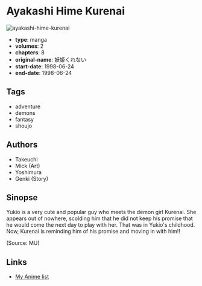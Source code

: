 # Ayakashi Hime Kurenai

![ayakashi-hime-kurenai](https://cdn.myanimelist.net/images/manga/3/180932.jpg)

-   **type**: manga
-   **volumes**: 2
-   **chapters**: 8
-   **original-name**: 妖姫くれない
-   **start-date**: 1998-06-24
-   **end-date**: 1998-06-24

## Tags

-   adventure
-   demons
-   fantasy
-   shoujo

## Authors

-   Takeuchi
-   Mick (Art)
-   Yoshimura
-   Genki (Story)

## Sinopse

Yukio is a very cute and popular guy who meets the demon girl Kurenai. She appears out of nowhere, scolding him that he did not keep his promise that he would come the next day to play with her. That was in Yukio's childhood. Now, Kurenai is reminding him of his promise and moving in with him!!

(Source: MU)

## Links

-   [My Anime list](https://myanimelist.net/manga/4666/Ayakashi_Hime_Kurenai)
